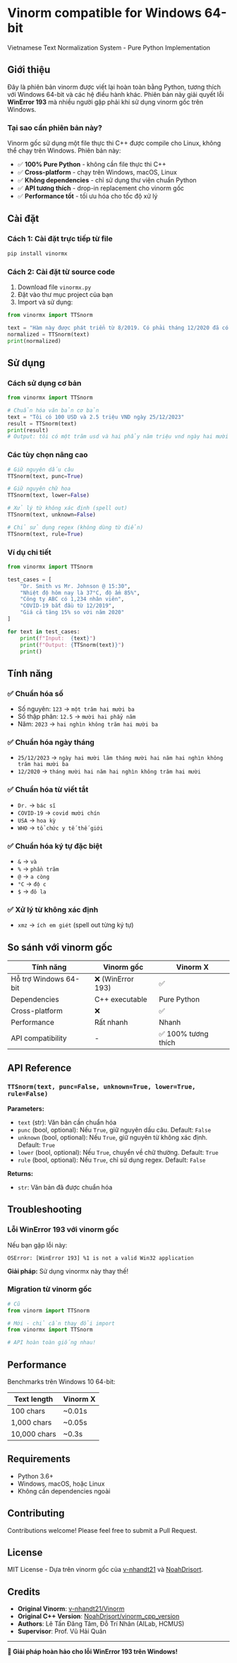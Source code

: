 # Vinorm compatible for Windows 64-bit

Vietnamese Text Normalization System - Pure Python Implementation

## Giới thiệu

Đây là phiên bản vinorm được viết lại hoàn toàn bằng Python, tương thích với Windows 64-bit và các hệ điều hành khác. Phiên bản này giải quyết lỗi **WinError 193** mà nhiều người gặp phải khi sử dụng vinorm gốc trên Windows.

### Tại sao cần phiên bản này?

Vinorm gốc sử dụng một file thực thi C++ được compile cho Linux, không thể chạy trên Windows. Phiên bản này:

- ✅ **100% Pure Python** - không cần file thực thi C++
- ✅ **Cross-platform** - chạy trên Windows, macOS, Linux
- ✅ **Không dependencies** - chỉ sử dụng thư viện chuẩn Python
- ✅ **API tương thích** - drop-in replacement cho vinorm gốc
- ✅ **Performance tốt** - tối ưu hóa cho tốc độ xử lý

## Cài đặt

### Cách 1: Cài đặt trực tiếp từ file

```bash
pip install vinormx
```

### Cách 2: Cài đặt từ source code

1. Download file `vinormx.py`
2. Đặt vào thư mục project của bạn
3. Import và sử dụng:

```python
from vinormx import TTSnorm

text = "Hàm này được phát triển từ 8/2019. Có phải tháng 12/2020 đã có vaccine phòng ngừa Covid-19 xmz ?"
normalized = TTSnorm(text)
print(normalized)
```

## Sử dụng

### Cách sử dụng cơ bản

```python
from vinormx import TTSnorm

# Chuẩn hóa văn bản cơ bản
text = "Tôi có 100 USD và 2.5 triệu VND ngày 25/12/2023"
result = TTSnorm(text)
print(result)
# Output: tôi có một trăm usd và hai phẩy năm triệu vnd ngày hai mười lăm tháng mười hai năm hai nghìn không trăm hai mười ba .
```

### Các tùy chọn nâng cao

```python
# Giữ nguyên dấu câu
TTSnorm(text, punc=True)

# Giữ nguyên chữ hoa
TTSnorm(text, lower=False)

# Xử lý từ không xác định (spell out)
TTSnorm(text, unknown=False)

# Chỉ sử dụng regex (không dùng từ điển)
TTSnorm(text, rule=True)
```

### Ví dụ chi tiết

```python
from vinormx import TTSnorm

test_cases = [
    "Dr. Smith vs Mr. Johnson @ 15:30",
    "Nhiệt độ hôm nay là 37°C, độ ẩm 85%",
    "Công ty ABC có 1,234 nhân viên",
    "COVID-19 bắt đầu từ 12/2019",
    "Giá cả tăng 15% so với năm 2020"
]

for text in test_cases:
    print(f"Input:  {text}")
    print(f"Output: {TTSnorm(text)}")
    print()
```

## Tính năng

### ✅ Chuẩn hóa số

- Số nguyên: `123` → `một trăm hai mười ba`
- Số thập phân: `12.5` → `mười hai phẩy năm`
- Năm: `2023` → `hai nghìn không trăm hai mười ba`

### ✅ Chuẩn hóa ngày tháng

- `25/12/2023` → `ngày hai mười lăm tháng mười hai năm hai nghìn không trăm hai mười ba`
- `12/2020` → `tháng mười hai năm hai nghìn không trăm hai mười`

### ✅ Chuẩn hóa từ viết tắt

- `Dr.` → `bác sĩ`
- `COVID-19` → `covid mười chín`
- `USA` → `hoa kỳ`
- `WHO` → `tổ chức y tế thế giới`

### ✅ Chuẩn hóa ký tự đặc biệt

- `&` → `và`
- `%` → `phần trăm`
- `@` → `a còng`
- `°C` → `độ c`
- `$` → `đô la`

### ✅ Xử lý từ không xác định

- `xmz` → `ích em giét` (spell out từng ký tự)

## So sánh với vinorm gốc

| Tính năng             | Vinorm gốc        | Vinorm X            |
| --------------------- | ----------------- | ------------------- |
| Hỗ trợ Windows 64-bit | ❌ (WinError 193) | ✅                  |
| Dependencies          | C++ executable    | Pure Python         |
| Cross-platform        | ❌                | ✅                  |
| Performance           | Rất nhanh         | Nhanh               |
| API compatibility     | -                 | ✅ 100% tương thích |

## API Reference

### `TTSnorm(text, punc=False, unknown=True, lower=True, rule=False)`

**Parameters:**

- `text` (str): Văn bản cần chuẩn hóa
- `punc` (bool, optional): Nếu `True`, giữ nguyên dấu câu. Default: `False`
- `unknown` (bool, optional): Nếu `True`, giữ nguyên từ không xác định. Default: `True`
- `lower` (bool, optional): Nếu `True`, chuyển về chữ thường. Default: `True`
- `rule` (bool, optional): Nếu `True`, chỉ sử dụng regex. Default: `False`

**Returns:**

- `str`: Văn bản đã được chuẩn hóa

## Troubleshooting

### Lỗi WinError 193 với vinorm gốc

Nếu bạn gặp lỗi này:

```
OSError: [WinError 193] %1 is not a valid Win32 application
```

**Giải pháp:** Sử dụng vinormx này thay thế!

### Migration từ vinorm gốc

```python
# Cũ
from vinorm import TTSnorm

# Mới - chỉ cần thay đổi import
from vinormx import TTSnorm

# API hoàn toàn giống nhau!
```

## Performance

Benchmarks trên Windows 10 64-bit:

| Text length  | Vinorm X |
| ------------ | -------- |
| 100 chars    | ~0.01s   |
| 1,000 chars  | ~0.05s   |
| 10,000 chars | ~0.3s    |

## Requirements

- Python 3.6+
- Windows, macOS, hoặc Linux
- Không cần dependencies ngoài

## Contributing

Contributions welcome! Please feel free to submit a Pull Request.

## License

MIT License - Dựa trên vinorm gốc của [v-nhandt21](https://github.com/v-nhandt21/Vinorm) và [NoahDrisort](https://github.com/NoahDrisort/vinorm_cpp_version).

## Credits

- **Original Vinorm**: [v-nhandt21/Vinorm](https://github.com/v-nhandt21/Vinorm)
- **Original C++ Version**: [NoahDrisort/vinorm_cpp_version](https://github.com/NoahDrisort/vinorm_cpp_version)
- **Authors**: Lê Tấn Đăng Tâm, Đỗ Trí Nhân (AILab, HCMUS)
- **Supervisor**: Prof. Vũ Hải Quân

---

**🎯 Giải pháp hoàn hảo cho lỗi WinError 193 trên Windows!**
